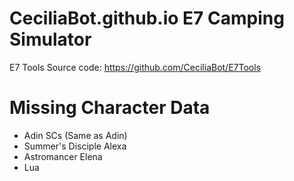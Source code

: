 # CeciliaBot.github.io E7 Camping Simulator

E7 Tools Source code: https://github.com/CeciliaBot/E7Tools

# Missing Character Data
- Adin SCs (Same as Adin)
- Summer's Disciple Alexa
- Astromancer Elena
- Lua
